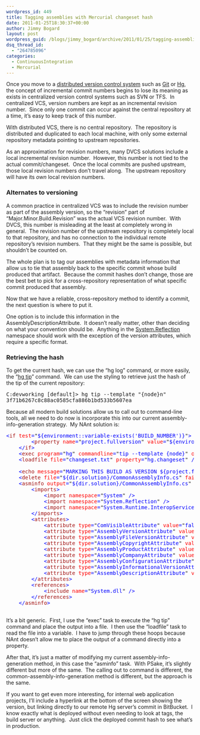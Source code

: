 ```yaml
---
wordpress_id: 449
title: Tagging assemblies with Mercurial changeset hash
date: 2011-01-25T18:30:37+00:00
author: Jimmy Bogard
layout: post
wordpress_guid: /blogs/jimmy_bogard/archive/2011/01/25/tagging-assemblies-with-mercurial-changeset-hash.aspx
dsq_thread_id:
  - "264785096"
categories:
  - ContinuousIntegration
  - Mercurial
---
```

Once you move to a [distributed version control system](http://en.wikipedia.org/wiki/Distributed_revision_control) such as [Git](http://git-scm.com/) or [Hg](http://mercurial.selenic.com/), the concept of incremental commit numbers begins to lose its meaning as exists in centralized version control systems such as SVN or TFS.&#160; In centralized VCS, version numbers are kept as an incremental revision number.&#160; Since only one commit can occur against the central repository at a time, it’s easy to keep track of this number.

With distributed VCS, there is no central repository.&#160; The repository is distributed and duplicated to each local machine, with only some external repository metadata pointing to upstream repositories.

As an approximation for revision numbers, many DVCS solutions include a local incremental revision number.&#160; However, this number is not tied to the actual commit/changeset.&#160; Once the local commits are pushed upstream, those local revision numbers don’t travel along.&#160; The upstream repository will have its _own_ local revision numbers.

### Alternates to versioning

A common practice in centralized VCS was to include the revision number as part of the assembly version, so the “revision” part of “Major.Minor.Build.Revision” was the actual VCS revision number.&#160; With DVCS, this number is misleading at the least at completely wrong in general.&#160; The revision number of the upstream repository is completely local to that repository, and has no connection to the individual remote repository’s revision numbers.&#160; That they might be the same is possible, but shouldn’t be counted on.

The whole plan is to tag our assemblies with metadata information that allow us to tie that assembly back to the specific commit whose build produced that artifact.&#160; Because the commit hashes don’t change, those are the best bet to pick for a cross-repository representation of what specific commit produced that assembly.

Now that we have a reliable, cross-repository method to identify a commit, the next question is where to put it.

One option is to include this information in the AssemblyDescriptionAttribute.&#160; It doesn’t really matter, other than deciding on what your convention should be.&#160; Anything in the [System.Reflection](http://msdn.microsoft.com/en-us/library/136wx94f.aspx) namespace should work with the exception of the version attributes, which require a specific format.

### Retrieving the hash

To get the current hash, we can use the “hg log” command, or more easily, the “[hg tip](http://mercurial.selenic.com/wiki/Tip)” command.&#160; We can use the styling to retrieve just the hash of the tip of the current repository: 

<pre>C:devworking [default]&gt; hg tip --template "{node}n"
3f71b6267c8c88ac0585cfa886b1bd533b5607ea</pre>

Because all modern build solutions allow us to call out to command-line tools, all we need to do now is incorporate this into our current assembly-info-generation strategy.&#160; My NAnt solution is:

<pre><span style="color: blue">&lt;</span><span style="color: #a31515">if </span><span style="color: red">test</span><span style="color: blue">=</span>"<span style="color: blue">${environment::variable-exists('BUILD_NUMBER')}</span>"<span style="color: blue">&gt;
        &lt;</span><span style="color: #a31515">property </span><span style="color: red">name</span><span style="color: blue">=</span>"<span style="color: blue">project.fullversion</span>" <span style="color: red">value</span><span style="color: blue">=</span>"<span style="color: blue">${environment::get-variable('BUILD_NUMBER')}</span>" <span style="color: blue">/&gt;
    &lt;/</span><span style="color: #a31515">if</span><span style="color: blue">&gt;
    &lt;</span><span style="color: #a31515">exec </span><span style="color: red">program</span><span style="color: blue">=</span>"<span style="color: blue">hg</span>" <span style="color: red">commandline</span><span style="color: blue">=</span>"<span style="color: blue">tip --template {node}</span>" <span style="color: red">output</span><span style="color: blue">=</span>"<span style="color: blue">changeset.txt</span>" <span style="color: blue">/&gt;
    &lt;</span><span style="color: #a31515">loadfile </span><span style="color: red">file</span><span style="color: blue">=</span>"<span style="color: blue">changeset.txt</span>" <span style="color: red">property</span><span style="color: blue">=</span>"<span style="color: blue">hg.changeset</span>" <span style="color: blue">/&gt;

    &lt;</span><span style="color: #a31515">echo </span><span style="color: red">message</span><span style="color: blue">=</span>"<span style="color: blue">MARKING THIS BUILD AS VERSION ${project.fullversion}</span>" <span style="color: blue">/&gt;
    &lt;</span><span style="color: #a31515">delete </span><span style="color: red">file</span><span style="color: blue">=</span>"<span style="color: blue">${dir.solution}/CommonAssemblyInfo.cs</span>" <span style="color: red">failonerror</span><span style="color: blue">=</span>"<span style="color: blue">false</span>"<span style="color: blue">/&gt;
    &lt;</span><span style="color: #a31515">asminfo </span><span style="color: red">output</span><span style="color: blue">=</span>"<span style="color: blue">${dir.solution}/CommonAssemblyInfo.cs</span>" <span style="color: red">language</span><span style="color: blue">=</span>"<span style="color: blue">CSharp</span>"<span style="color: blue">&gt;
        &lt;</span><span style="color: #a31515">imports</span><span style="color: blue">&gt;
            &lt;</span><span style="color: #a31515">import </span><span style="color: red">namespace</span><span style="color: blue">=</span>"<span style="color: blue">System</span>" <span style="color: blue">/&gt;
            &lt;</span><span style="color: #a31515">import </span><span style="color: red">namespace</span><span style="color: blue">=</span>"<span style="color: blue">System.Reflection</span>" <span style="color: blue">/&gt;
            &lt;</span><span style="color: #a31515">import </span><span style="color: red">namespace</span><span style="color: blue">=</span>"<span style="color: blue">System.Runtime.InteropServices</span>" <span style="color: blue">/&gt;
        &lt;/</span><span style="color: #a31515">imports</span><span style="color: blue">&gt;
        &lt;</span><span style="color: #a31515">attributes</span><span style="color: blue">&gt;
            &lt;</span><span style="color: #a31515">attribute </span><span style="color: red">type</span><span style="color: blue">=</span>"<span style="color: blue">ComVisibleAttribute</span>" <span style="color: red">value</span><span style="color: blue">=</span>"<span style="color: blue">false</span>" <span style="color: blue">/&gt;
            &lt;</span><span style="color: #a31515">attribute </span><span style="color: red">type</span><span style="color: blue">=</span>"<span style="color: blue">AssemblyVersionAttribute</span>" <span style="color: red">value</span><span style="color: blue">=</span>"<span style="color: blue">${project.fullversion}</span>" <span style="color: blue">/&gt;
            &lt;</span><span style="color: #a31515">attribute </span><span style="color: red">type</span><span style="color: blue">=</span>"<span style="color: blue">AssemblyFileVersionAttribute</span>" <span style="color: red">value</span><span style="color: blue">=</span>"<span style="color: blue">${project.fullversion}</span>" <span style="color: blue">/&gt;
            &lt;</span><span style="color: #a31515">attribute </span><span style="color: red">type</span><span style="color: blue">=</span>"<span style="color: blue">AssemblyCopyrightAttribute</span>" <span style="color: red">value</span><span style="color: blue">=</span>"<span style="color: blue">Copyright © ${company.name} ${datetime::get-year(datetime::now())}</span>" <span style="color: blue">/&gt;
            &lt;</span><span style="color: #a31515">attribute </span><span style="color: red">type</span><span style="color: blue">=</span>"<span style="color: blue">AssemblyProductAttribute</span>" <span style="color: red">value</span><span style="color: blue">=</span>"<span style="color: blue">${project::get-name()}</span>" <span style="color: blue">/&gt;
            &lt;</span><span style="color: #a31515">attribute </span><span style="color: red">type</span><span style="color: blue">=</span>"<span style="color: blue">AssemblyCompanyAttribute</span>" <span style="color: red">value</span><span style="color: blue">=</span>"<span style="color: blue">${company.name}</span>" <span style="color: blue">/&gt;
            &lt;</span><span style="color: #a31515">attribute </span><span style="color: red">type</span><span style="color: blue">=</span>"<span style="color: blue">AssemblyConfigurationAttribute</span>" <span style="color: red">value</span><span style="color: blue">=</span>"<span style="color: blue">${project.config}</span>" <span style="color: blue">/&gt;
            &lt;</span><span style="color: #a31515">attribute </span><span style="color: red">type</span><span style="color: blue">=</span>"<span style="color: blue">AssemblyInformationalVersionAttribute</span>" <span style="color: red">value</span><span style="color: blue">=</span>"<span style="color: blue">${project.fullversion}</span>" <span style="color: blue">/&gt;
            &lt;</span><span style="color: #a31515">attribute </span><span style="color: red">type</span><span style="color: blue">=</span>"<span style="color: blue">AssemblyDescriptionAttribute</span>" <span style="color: red">value</span><span style="color: blue">=</span>"<span style="color: blue">${string::trim(hg.changeset)}</span>" <span style="color: blue">/&gt;
        &lt;/</span><span style="color: #a31515">attributes</span><span style="color: blue">&gt;
        &lt;</span><span style="color: #a31515">references</span><span style="color: blue">&gt;
            &lt;</span><span style="color: #a31515">include </span><span style="color: red">name</span><span style="color: blue">=</span>"<span style="color: blue">System.dll</span>" <span style="color: blue">/&gt;
        &lt;/</span><span style="color: #a31515">references</span><span style="color: blue">&gt;
    &lt;/</span><span style="color: #a31515">asminfo</span><span style="color: blue">&gt;

</span></pre>

It’s a bit generic.&#160; First, I use the “exec” task to execute the “hg tip” command and place the output into a file.&#160; I then use the “loadfile” task to read the file into a variable.&#160; I have to jump through these hoops because NAnt doesn’t allow me to place the output of a command directly into a property.

After that, it’s just a matter of modifying my current assembly-info-generation method, in this case the “asminfo” task.&#160; With PSake, it’s slightly different but more of the same.&#160; The calling out to command is different, the common-assembly-info-generation method is different, but the approach is the same.

If you want to get even more interesting, for internal web application projects, I’ll include a hyperlink at the bottom of the screen showing the version, but linking directly to our remote Hg server’s commit in BitBucket.&#160; I know exactly what is deployed without even needing to look at tags, the build server or anything.&#160; Just click the deployed commit hash to see what’s in production.